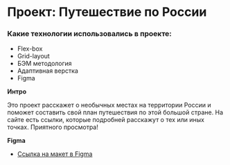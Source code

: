 # Проект: Путешествие по России



### Какие технологии использовались в проекте:
* Flex-box
* Grid-layout
* БЭМ методология
* Адаптивная верстка
* Figma

**Интро**

Это проект расскажет о необычных местах на территории России и поможет составить свой план путешествия по этой большой стране. На сайте есть ссылки, которые подробней расскажут о тех или иных точках. Приятного просмотра!

**Figma**

* [Ссылка на макет в Figma](https://www.figma.com/file/5S2WSbEFL6awjVWJ0NWL8Q/Sprint-3_-Russia-_-desktop-mobile?node-id=28503%3A0)

